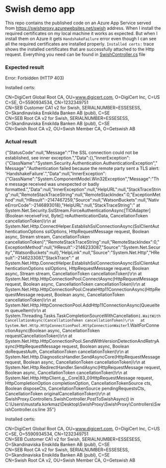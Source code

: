 # Swish demo app
This repo contains the published code on an Azure App Service served from https://swishproxy.azurewebsites.net/swish address. When I install the required certificates on my local machine it works as expected.
But when I install them on Azure it gets `HandshakeFailure` error even though I can see all the required certificates are installed properly.
`Installed certs:` trace shows the installed certificates that are successfully attached to the Http request.
Everything you need can be found in [SwishController.cs](/SwishProxy/Controllers/SwishController.cs) file

### Expected result
Error: Forbidden (HTTP 403)  

Installed certs:  
 
CN=DigiCert Global Root CA, OU=www.digicert.com, O=DigiCert Inc, C=US  
C=SE, O=5590934534, CN=1232349751  
CN=SEB Customer CA1 v2 for Swish, SERIALNUMBER=ESSESESS, O=Skandinaviska Enskilda Banken AB (publ), C=SE  
CN=SEB Root CA v2 for Swish, SERIALNUMBER=ESSESESS, O=Skandinaviska Enskilda Banken AB (publ), C=SE  
CN=Swish Root CA v2, OU=Swish Member CA, O=Getswish AB  

### Actual result
{"StatusCode":null,"Message":"The SSL connection could not be established, see inner exception.","Data":{},"InnerException":{"ClassName":"System.Security.Authentication.AuthenticationException","Message":"Authentication failed because the remote party sent a TLS alert: 'HandshakeFailure'.","Data":null,"InnerException":{"ClassName":"System.ComponentModel.Win32Exception","Message":"The message received was unexpected or badly formatted.","Data":null,"InnerException":null,"HelpURL":null,"StackTraceString":null,"RemoteStackTraceString":null,"RemoteStackIndex":0,"ExceptionMethod":null,"HResult":-2147467259,"Source":null,"WatsonBuckets":null,"NativeErrorCode":-2146893018},"HelpURL":null,"StackTraceString":"   at System.Net.Security.SslStream.ForceAuthenticationAsync[TIOAdapter](Boolean receiveFirst, Byte[] reAuthenticationData, CancellationToken cancellationToken)\r\n   at System.Net.Http.ConnectHelper.EstablishSslConnectionAsync(SslClientAuthenticationOptions sslOptions, HttpRequestMessage request, Boolean async, Stream stream, CancellationToken cancellationToken)","RemoteStackTraceString":null,"RemoteStackIndex":0,"ExceptionMethod":null,"HResult":-2146233087,"Source":"System.Net.Security","WatsonBuckets":null},"HelpLink":null,"Source":"System.Net.Http","HResult":-2146233087,"StackTrace":"   at System.Net.Http.ConnectHelper.EstablishSslConnectionAsync(SslClientAuthenticationOptions sslOptions, HttpRequestMessage request, Boolean async, Stream stream, CancellationToken cancellationToken)\r\n   at System.Net.Http.HttpConnectionPool.ConnectAsync(HttpRequestMessage request, Boolean async, CancellationToken cancellationToken)\r\n   at System.Net.Http.HttpConnectionPool.CreateHttp11ConnectionAsync(HttpRequestMessage request, Boolean async, CancellationToken cancellationToken)\r\n   at System.Net.Http.HttpConnectionPool.AddHttp11ConnectionAsync(QueueItem queueItem)\r\n   at System.Threading.Tasks.TaskCompletionSourceWithCancellation`1.WaitWithCancellationAsync(CancellationToken cancellationToken)\r\n   at System.Net.Http.HttpConnectionPool.HttpConnectionWaiter`1.WaitForConnectionAsync(Boolean async, CancellationToken requestCancellationToken)\r\n   at System.Net.Http.HttpConnectionPool.SendWithVersionDetectionAndRetryAsync(HttpRequestMessage request, Boolean async, Boolean doRequestAuth, CancellationToken cancellationToken)\r\n   at System.Net.Http.DiagnosticsHandler.SendAsyncCore(HttpRequestMessage request, Boolean async, CancellationToken cancellationToken)\r\n   at System.Net.Http.RedirectHandler.SendAsync(HttpRequestMessage request, Boolean async, CancellationToken cancellationToken)\r\n   at System.Net.Http.HttpClient.<SendAsync>g__Core|83_0(HttpRequestMessage request, HttpCompletionOption completionOption, CancellationTokenSource cts, Boolean disposeCts, CancellationTokenSource pendingRequestsCts, CancellationToken originalCancellationToken)\r\n   at SwishProxy.Controllers.SwishController.PostToSwishAsync() in C:\\Users\\mustafa.korkmaz\\Desktop\\SwishProxy\\SwishProxy\\Controllers\\SwishController.cs:line 35"}

Installed certs:

CN=DigiCert Global Root CA, OU=www.digicert.com, O=DigiCert Inc, C=US  
C=SE, O=5590934534, CN=1232349751  
CN=SEB Customer CA1 v2 for Swish, SERIALNUMBER=ESSESESS, O=Skandinaviska Enskilda Banken AB (publ), C=SE  
CN=SEB Root CA v2 for Swish, SERIALNUMBER=ESSESESS, O=Skandinaviska Enskilda Banken AB (publ), C=SE  
CN=Swish Root CA v2, OU=Swish Member CA, O=Getswish AB  
